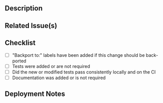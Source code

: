 ## Description

<!-- A few sentences describing the overall goals of the pull request's commits. -->
<!-- If this is a bug fix and you think the fix should be backported, please write so. -->

## Related Issue(s)

<!-- List related issues and pull requests. If this PR fixes an issue, please add it using Fixes #????  -->

## Checklist

-   [ ] "Backport to:" labels have been added if this change should be back-ported
-   [ ] Tests were added or are not required
-   [ ] Did the new or modified tests pass consistently locally and on the CI
-   [ ] Documentation was added or is not required

## Deployment Notes

<!-- Notes regarding deployment of the contained body of work. These should note any db migrations, etc. -->
